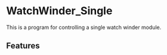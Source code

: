 # WatchWinder_Single

This is a program for controlling a single watch winder module.

## Features

